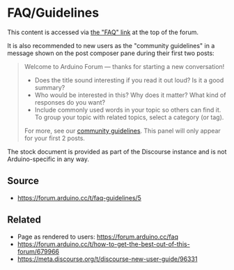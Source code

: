 # FAQ/Guidelines

This content is accessed via [the "FAQ" link](https://forum.arduino.cc/faq) at the top of the forum.

It is also recommended to new users as the "community guidelines" in a message shown on the post composer pane during their first two posts:

> Welcome to Arduino Forum — thanks for starting a new conversation!
>
> - Does the title sound interesting if you read it out loud? Is it a good summary?
> - Who would be interested in this? Why does it matter? What kind of responses do you want?
> - Include commonly used words in your topic so others can find it. To group your topic with related topics, select a category (or tag).
>
> For more, see our [community guidelines](https://forum.arduino.cc/guidelines). This panel will only appear for your first 2 posts.

The stock document is provided as part of the Discourse instance and is not Arduino-specific in any way.

## Source

- https://forum.arduino.cc/t/faq-guidelines/5

## Related

- Page as rendered to users: https://forum.arduino.cc/faq
- https://forum.arduino.cc/t/how-to-get-the-best-out-of-this-forum/679966
- https://meta.discourse.org/t/discourse-new-user-guide/96331

